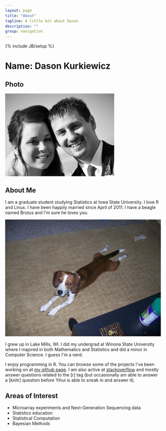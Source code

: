 ```yaml
---
layout: page
title: "About"
tagline: A little bit about Dason
description: ""
group: navigation
---
```

{% include JB/setup %}

# Name: Dason Kurkiewicz

## Photo
![Dason and Kelley](/images/Faces.jpg "Dason and Kelley") 

## About Me

I am a graduate student studying Statistics at Iowa State University. I love R and Linux. I have been happily married since April of 2011. I have a beagle named Brutus and I'm sure he loves you.

![Brutus](/images/Brutus.jpg "Brutus")

I grew up in Lake Mills, WI.  I did my undergrad at Winona State University where I majored in both Mathematics and Statistics and did a minor in Computer Science.  I guess I'm a nerd.

I enjoy programming in R.  You can browse some of the projects I've been working on at [my github page](http://www.github.com/Dasonk).  I am also active at [stackoverflow](http://stackoverflow.com/users/1003565/dason) and mostly answer questions related to the [r] tag (but occasionally am able to answer a [knitr] question before Yihui is able to sneak in and answer it).

## Areas of Interest

 - Microarray experiments and Next-Generation Sequencing data
 - Statistics education
 - Statistical Computation
 - Bayesian Methods
 
 

